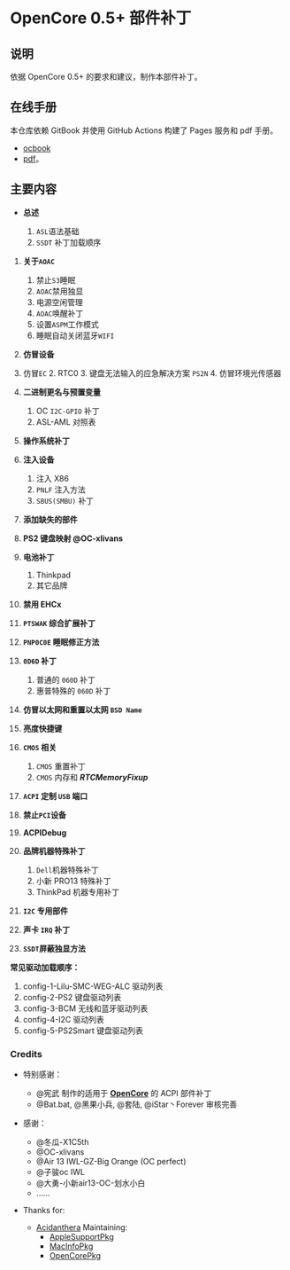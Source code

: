 # OpenCore 0.5+ 部件补丁

## 说明

依据 OpenCore 0.5+ 的要求和建议，制作本部件补丁。

## 在线手册

本仓库依赖 GitBook 并使用 GitHub Actions 构建了 Pages 服务和 pdf 手册。
  - [ocbook](https://blog.cloudops.ml/ocbook)
  - [pdf](https://cdn.jsdelivr.net/gh/daliansky/OC-little/docs/OpenCore部件库.pdf)。

## 主要内容

- **总述**

  1. `ASL`语法基础
  1. `SSDT` 补丁加载顺序

1. **关于`AOAC`**

   1. 禁止`S3`睡眠
   1. `AOAC`禁用独显
   1. 电源空闲管理
   1. `AOAC`唤醒补丁
   1. 设置`ASPM`工作模式
   1. 睡眠自动关闭蓝牙`WIFI`

2. **仿冒设备**
1. 仿冒`EC`
   2. RTC0
   3. 键盘无法输入的应急解决方案 `PS2N`
   4. 仿冒环境光传感器
   
3. **二进制更名与预置变量**

   1. OC `I2C-GPIO` 补丁
   2. ASL-AML 对照表

4. **操作系统补丁**

5. **注入设备**

   1. 注入 X86
   2. `PNLF` 注入方法
   3. `SBUS(SMBU)` 补丁

6. **添加缺失的部件**

7. **PS2 键盘映射 @OC-xlivans**

8. **电池补丁**

   1. Thinkpad
   2. 其它品牌

9. **禁用 EHCx**

10. **`PTSWAK` 综合扩展补丁**

11. **`PNP0C0E` 睡眠修正方法**

12. **`0D6D` 补丁**

    1. 普通的 `060D` 补丁
    2. 惠普特殊的 `060D` 补丁

13. **仿冒以太网和重置以太网 `BSD Name`**

14. **亮度快捷键**

15. **`CMOS` 相关**

    1. `CMOS` 重置补丁
    2. `CMOS` 内存和 ***RTCMemoryFixup***

16. **`ACPI` 定制 `USB` 端口**

17. **禁止`PCI`设备**

18. **ACPIDebug**

19. **品牌机器特殊补丁**

    1. `Dell`机器特殊补丁
    2. 小新 PRO13 特殊补丁
    3. ThinkPad 机器专用补丁

20. **`I2C` 专用部件**

21. **声卡 `IRQ` 补丁**

22. **`SSDT`屏蔽独显方法**

**常见驱动加载顺序：**

   1. config-1-Lilu-SMC-WEG-ALC 驱动列表
   1. config-2-PS2 键盘驱动列表
   1. config-3-BCM 无线和蓝牙驱动列表
   1. config-4-I2C 驱动列表
   1. config-5-PS2Smart 键盘驱动列表

### Credits

- 特别感谢：
  - @宪武 制作的适用于 **[OpenCore](https://github.com/acidanthera/OpenCorePkg)** 的 ACPI 部件补丁
  - @Bat.bat, @黑果小兵, @套陆, @iStar丶Forever 审核完善

- 感谢：
  - @冬瓜-X1C5th
  - @OC-xlivans
  - @Air 13 IWL-GZ-Big Orange (OC perfect)
  - @子骏oc IWL
  - @大勇-小新air13-OC-划水小白
  - ......

- Thanks for:
  - [Acidanthera](https://github.com/acidanthera) Maintaining:
    - [AppleSupportPkg](https://github.com/acidanthera/AppleSupportPkg)
    - [MacInfoPkg](https://github.com/acidanthera/MacInfoPkg)
    - [OpenCorePkg](https://github.com/acidanthera/OpenCorePkg)
